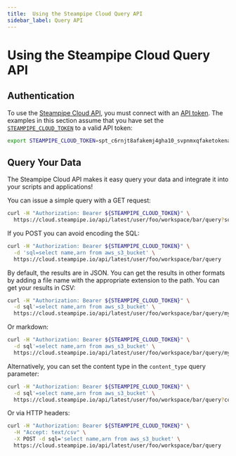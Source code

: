 ```yaml
---
title:  Using the Steampipe Cloud Query API
sidebar_label: Query API
---
```


# Using the Steampipe Cloud Query API

## Authentication
To use the [Steampipe Cloud API](cloud/reference/api), you must connect with an [API token](/docs/cloud/profile#tokens). 
The examples in this section assume that you have set the [`STEAMPIPE_CLOUD_TOKEN`](reference/env-vars/steampipe_cloud_token) to a valid API token:
```bash
export STEAMPIPE_CLOUD_TOKEN=spt_c6rnjt8afakemj4gha10_svpnmxqfaketokenad431k
```

## Query Your Data
The Steampipe Cloud API makes it easy query your data and integrate it into your scripts and applications!

You can issue a simple query with a GET request:
```bash
curl -H "Authorization: Bearer ${STEAMPIPE_CLOUD_TOKEN}" \
  https://cloud.steampipe.io/api/latest/user/foo/workspace/bar/query?sql=select+*+from+aws_s3_bucket
```

If you POST you can avoid encoding the SQL:
```bash
curl -H "Authorization: Bearer ${STEAMPIPE_CLOUD_TOKEN}" \
  -d 'sql=select name,arn from aws_s3_bucket' \
  https://cloud.steampipe.io/api/latest/user/foo/workspace/bar/query
```


By default, the results are in JSON. You can get the results in other formats by adding a file name with the appropriate extension to the path.  You can get your results in CSV:

```bash
curl -H "Authorization: Bearer ${STEAMPIPE_CLOUD_TOKEN}" \
  -d sql'=select name,arn from aws_s3_bucket' \
  https://cloud.steampipe.io/api/latest/user/foo/workspace/bar/query/my-file.csv
```

Or markdown:
```bash
curl -H "Authorization: Bearer ${STEAMPIPE_CLOUD_TOKEN}" \
  -d sql'=select name,arn from aws_s3_bucket' \
  https://cloud.steampipe.io/api/latest/user/foo/workspace/bar/query/my-file.md
```

Alternatively, you can set the content type in the `content_type` query parameter:
```bash
curl -H "Authorization: Bearer ${STEAMPIPE_CLOUD_TOKEN}" \
  -d sql'=select name,arn from aws_s3_bucket' \
  https://cloud.steampipe.io/api/latest/user/foo/workspace/bar/query?content_type=csv
```

Or via HTTP headers:
```bash
curl -H "Authorization: Bearer ${STEAMPIPE_CLOUD_TOKEN}" \
  -H "Accept: text/csv" \
  -X POST -d sql='select name,arn from aws_s3_bucket' \
  https://cloud.steampipe.io/api/latest/user/foo/workspace/bar/query
```
